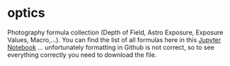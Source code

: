 # optics
Photography formula collection (Depth of Field, Astro Exposure, Exposure Values, Macro,...).
You can find the list of all formulas here in this [Jupyter Notebook](OpticsFormulaeTextVersion.ipynb) ... unfortunately formatting in Github is not correct, so to see everything correctly you need to download the file.

